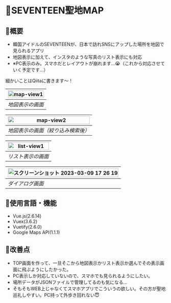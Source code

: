 # 💎SEVENTEEN聖地MAP

## 🤍概要
+ 韓国アイドルのSEVENTEENが、日本で訪れSNSにアップした場所を地図で見られるアプリ
+ 地図表示に加えて、インスタのような写真のリスト表示にも対応
+ ※PC表示のみ。スマホだとレイアウトが崩れます…😭（これから対応させていく予定です…）

細かいことはQiitaに書きます〜！

| <img width="100%" alt="map-view1" src="https://user-images.githubusercontent.com/76580678/223961168-9f2bb75f-27f5-43d9-8de6-c8f21372b202.png"> |
|---|
| *地図表示の画面* |

| <img width="100%" alt="map-view2" src="https://user-images.githubusercontent.com/76580678/223961467-cd792034-830c-4875-b51d-a7b55fc73d1a.png"> |
|---|
| *地図表示の画面（絞り込み検索後）* |

| <img width="100%" alt="list-view1" src="https://user-images.githubusercontent.com/76580678/223961527-1fe4f912-9e53-48e8-9fd2-f172751ba2c6.png"> |
|---|
| *リスト表示の画面* |


| <img width="100%" alt="スクリーンショット 2023-03-09 17 26 19" src="https://user-images.githubusercontent.com/76580678/223963939-87e13cfe-f175-4f6e-b0ea-1c1deb891c82.png"> |
|---|
| *ダイアログ画面* |


## 🤍使用言語・機能
+ Vue.js(2.6.14)
+ Vuex(3.6.2)
+ Vuetify(2.6.0)
+ Google Maps API(1.1.1)

## 🤍改善点
+ TOP画面を作って、一旦そこから地図表示かリスト表示か選んでその表示画面に飛ぶようにしたかった。
+ PC表示しか対応していないので、スマホでも見られるようにしたい。
+ 場所データがJSONファイルで管理してるのも気になる…
+ そもそもWEB上じゃなくてスマホアプリでこういうの欲しい。その方が聖地巡礼しやすい。PC持って外歩き回れない😇
